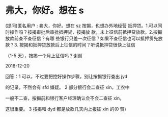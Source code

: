 # 弗大，你好。想在 s

(提问)匿名用户 : 弗大，你好。想在 sz 按揭，也想办外地经营 抵押贷。1.可以同时操作吗？按揭审批后审批抵押贷，按揭放 款，未上征信前抵押贷放款。2.按揭放款前查不查征信？有哪 些银行只差一次征信？如果不查征信也可以抵押贷先放款？3\. 按揭和抵押贷放款后上征信的时间？听说抵押贷很快上征信

（1-5 天），按揭一个月上征信吗？谢谢

2018-12-20

回答：1 可以，不过要把控好操作步骤，别让按揭银行查出 jyd

的记录，不然会有 sfd 嫌疑。 2 部分银行会二查征 xin，工农中

一般不二查，按揭前和银行客户经理确认会不会二查征 xin，

这很重要。 3 按揭和 dyd 都是放款几天内上报征 xin 的(0 赞)